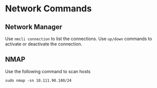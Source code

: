 # Network Commands

## Network Manager

Use `nmcli connection` to list the connections. Use `up/down` commands to
activate or deactivate the connection.


## NMAP

Use the following command to scan hosts
```
sudo nmap -sn 10.111.90.180/24
```

